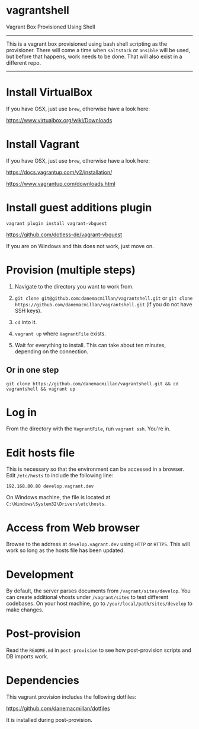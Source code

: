 vagrantshell
============

Vagrant Box Provisioned Using Shell

---

This is a vagrant box provisioned using bash shell scripting as the provisioner.
There will come a time when `saltstack` or `ansible` will be used, but before that happens, work
needs to be done. That will also exist in a different repo.

---

# Install VirtualBox

If you have OSX, just use `brew`, otherwise have a look here:

https://www.virtualbox.org/wiki/Downloads

# Install Vagrant

If you have OSX, just use `brew`, otherwise have a look here:

https://docs.vagrantup.com/v2/installation/

https://www.vagrantup.com/downloads.html

# Install guest additions plugin

`vagrant plugin install vagrant-vbguest`

https://github.com/dotless-de/vagrant-vbguest

If you are on Windows and this does not work, just move on.

# Provision (multiple steps)

1. Navigate to the directory you want to work from.

2. `git clone git@github.com:danemacmillan/vagrantshell.git` or `git clone https://github.com/danemacmillan/vagrantshell.git` (if you do not have SSH keys).

3. `cd` into it.

4. `vagrant up` where `VagrantFile` exists.

5. Wait for everything to install. This can take about ten minutes, depending on the connection.

## Or in one step

`git clone https://github.com/danemacmillan/vagrantshell.git && cd vagrantshell && vagrant up`

# Log in

From the directory with the `VagrantFile`, run `vagrant ssh`. You're in.

# Edit hosts file

This is necessary so that the environment can be accessed in a browser. Edit
`/etc/hosts` to include the following line:

`192.168.80.80 develop.vagrant.dev`

On Windows machine, the file is located at `C:\Windows\System32\Drivers\etc\hosts`.

# Access from Web browser

Browse to the address at `develop.vagrant.dev` using `HTTP` or `HTTPS`. This
will work so long as the hosts file has been updated.

# Development

By default, the server parses documents from `/vagrant/sites/develop`. You can
create additional vhosts under `/vagrant/sites` to test different codebases. On
your host machine, go to `/your/local/path/sites/develop` to make changes.

# Post-provision

Read the `README.md` in `post-provision` to see how post-provision scripts and
DB imports work.

# Dependencies

This vagrant provision includes the following dotfiles:

https://github.com/danemacmillan/dotfiles

It is installed during post-provision.
